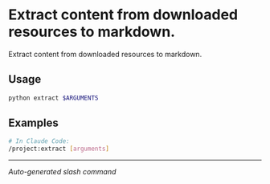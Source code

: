 # Extract content from downloaded resources to markdown.

Extract content from downloaded resources to markdown.

## Usage

```bash
python extract $ARGUMENTS
```

## Examples

```bash
# In Claude Code:
/project:extract [arguments]
```

---
*Auto-generated slash command*
